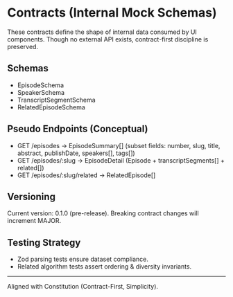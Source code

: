 # Contracts (Internal Mock Schemas)

These contracts define the shape of internal data consumed by UI components. Though no external API exists, contract-first discipline is preserved.

## Schemas
- EpisodeSchema
- SpeakerSchema
- TranscriptSegmentSchema
- RelatedEpisodeSchema

## Pseudo Endpoints (Conceptual)
- GET /episodes → EpisodeSummary[] (subset fields: number, slug, title, abstract, publishDate, speakers[], tags[])
- GET /episodes/:slug → EpisodeDetail (Episode + transcriptSegments[] + related[])
- GET /episodes/:slug/related → RelatedEpisode[]

## Versioning
Current version: 0.1.0 (pre-release). Breaking contract changes will increment MAJOR.

## Testing Strategy
- Zod parsing tests ensure dataset compliance.
- Related algorithm tests assert ordering & diversity invariants.

---
Aligned with Constitution (Contract-First, Simplicity).
